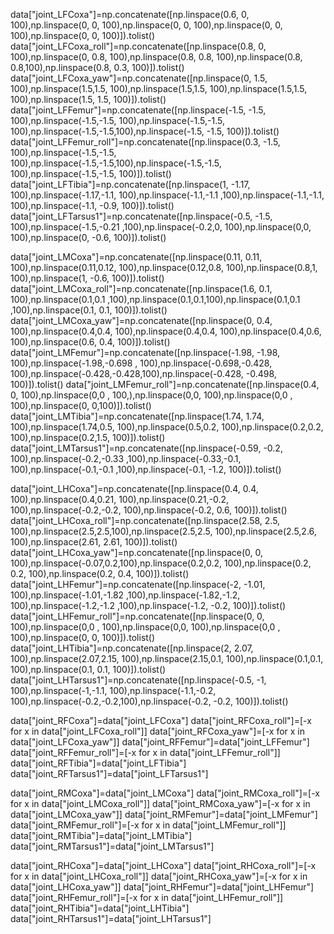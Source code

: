 data["joint_LFCoxa"]=np.concatenate([np.linspace(0.6, 0, 100),np.linspace(0, 0, 100),np.linspace(0, 0, 100),np.linspace(0, 0, 100),np.linspace(0, 0, 100)]).tolist()
data["joint_LFCoxa_roll"]=np.concatenate([np.linspace(0.8, 0, 100),np.linspace(0, 0.8, 100),np.linspace(0.8, 0.8, 100),np.linspace(0.8, 0.8,100),np.linspace(0.8, 0.3, 100)]).tolist()
data["joint_LFCoxa_yaw"]=np.concatenate([np.linspace(0, 1.5, 100),np.linspace(1.5,1.5, 100),np.linspace(1.5,1.5, 100),np.linspace(1.5,1.5, 100),np.linspace(1.5, 1.5, 100)]).tolist()
data["joint_LFFemur"]=np.concatenate([np.linspace(-1.5, -1.5, 100),np.linspace(-1.5,-1.5, 100),np.linspace(-1.5,-1.5, 100),np.linspace(-1.5,-1.5,100),np.linspace(-1.5, -1.5, 100)]).tolist()
data["joint_LFFemur_roll"]=np.concatenate([np.linspace(0.3, -1.5, 100),np.linspace(-1.5,-1.5, 100),np.linspace(-1.5,-1.5,100),np.linspace(-1.5,-1.5, 100),np.linspace(-1.5,-1.5, 100)]).tolist()
data["joint_LFTibia"]=np.concatenate([np.linspace(1, -1.17, 100),np.linspace(-1.17,-1.1, 100),np.linspace(-1.1,-1.1 ,100),np.linspace(-1.1,-1.1, 100),np.linspace(-1.1, -0.9, 100)]).tolist()
data["joint_LFTarsus1"]=np.concatenate([np.linspace(-0.5, -1.5, 100),np.linspace(-1.5,-0.21 ,100),np.linspace(-0.2,0, 100),np.linspace(0,0, 100),np.linspace(0, -0.6, 100)]).tolist()

data["joint_LMCoxa"]=np.concatenate([np.linspace(0.11, 0.11, 100),np.linspace(0.11,0.12, 100),np.linspace(0.12,0.8, 100),np.linspace(0.8,1, 100),np.linspace(1, -0.6, 100)]).tolist()
data["joint_LMCoxa_roll"]=np.concatenate([np.linspace(1.6, 0.1, 100),np.linspace(0.1,0.1 ,100),np.linspace(0.1,0.1,100),np.linspace(0.1,0.1 ,100),np.linspace(0.1, 0.1, 100)]).tolist()
data["joint_LMCoxa_yaw"]=np.concatenate([np.linspace(0, 0.4, 100),np.linspace(0.4,0.4, 100),np.linspace(0.4,0.4, 100),np.linspace(0.4,0.6, 100),np.linspace(0.6, 0.4, 100)]).tolist()
data["joint_LMFemur"]=np.concatenate([np.linspace(-1.98, -1.98, 100),np.linspace(-1.98,-0.698 , 100),np.linspace(-0.698,-0.428, 100),np.linspace(-0.428,-0.428,100),np.linspace(-0.428, -0.498, 100)]).tolist()
data["joint_LMFemur_roll"]=np.concatenate([np.linspace(0.4, 0, 100),np.linspace(0,0 , 100,),np.linspace(0,0, 100),np.linspace(0,0 , 100),np.linspace(0, 0,100)]).tolist()
data["joint_LMTibia"]=np.concatenate([np.linspace(1.74, 1.74, 100),np.linspace(1.74,0.5, 100),np.linspace(0.5,0.2, 100),np.linspace(0.2,0.2, 100),np.linspace(0.2,1.5, 100)]).tolist()
data["joint_LMTarsus1"]=np.concatenate([np.linspace(-0.59, -0.2, 100),np.linspace(-0.2,-0.33 ,100),np.linspace(-0.33,-0.1, 100),np.linspace(-0.1,-0.1 ,100),np.linspace(-0.1, -1.2, 100)]).tolist()

data["joint_LHCoxa"]=np.concatenate([np.linspace(0.4, 0.4, 100),np.linspace(0.4,0.21, 100),np.linspace(0.21,-0.2, 100),np.linspace(-0.2,-0.2, 100),np.linspace(-0.2, 0.6, 100)]).tolist()
data["joint_LHCoxa_roll"]=np.concatenate([np.linspace(2.58, 2.5, 100),np.linspace(2.5,2.5,100),np.linspace(2.5,2.5, 100),np.linspace(2.5,2.6, 100),np.linspace(2.61, 2.61, 100)]).tolist()
data["joint_LHCoxa_yaw"]=np.concatenate([np.linspace(0, 0, 100),np.linspace(-0.07,0.2,100),np.linspace(0.2,0.2, 100),np.linspace(0.2, 0.2, 100),np.linspace(0.2, 0.4, 100)]).tolist()
data["joint_LHFemur"]=np.concatenate([np.linspace(-2, -1.01, 100),np.linspace(-1.01,-1.82 ,100),np.linspace(-1.82,-1.2, 100),np.linspace(-1.2,-1.2 ,100),np.linspace(-1.2, -0.2, 100)]).tolist()
data["joint_LHFemur_roll"]=np.concatenate([np.linspace(0, 0, 100),np.linspace(0,0 , 100),np.linspace(0,0, 100),np.linspace(0,0 , 100),np.linspace(0, 0, 100)]).tolist()
data["joint_LHTibia"]=np.concatenate([np.linspace(2, 2.07, 100),np.linspace(2.07,2.15, 100),np.linspace(2.15,0.1, 100),np.linspace(0.1,0.1, 100),np.linspace(0.1, 0.1, 100)]).tolist()
data["joint_LHTarsus1"]=np.concatenate([np.linspace(-0.5, -1, 100),np.linspace(-1,-1.1, 100),np.linspace(-1.1,-0.2, 100),np.linspace(-0.2,-0.2,100),np.linspace(-0.2, -0.2, 100)]).tolist()


data["joint_RFCoxa"]=data["joint_LFCoxa"]
data["joint_RFCoxa_roll"]=[-x for x in data["joint_LFCoxa_roll"]]
data["joint_RFCoxa_yaw"]=[-x for x in data["joint_LFCoxa_yaw"]]
data["joint_RFFemur"]=data["joint_LFFemur"]
data["joint_RFFemur_roll"]=[-x for x in data["joint_LFFemur_roll"]]
data["joint_RFTibia"]=data["joint_LFTibia"]
data["joint_RFTarsus1"]=data["joint_LFTarsus1"]

data["joint_RMCoxa"]=data["joint_LMCoxa"]
data["joint_RMCoxa_roll"]=[-x for x in data["joint_LMCoxa_roll"]]
data["joint_RMCoxa_yaw"]=[-x for x in data["joint_LMCoxa_yaw"]]
data["joint_RMFemur"]=data["joint_LMFemur"]
data["joint_RMFemur_roll"]=[-x for x in data["joint_LMFemur_roll"]]
data["joint_RMTibia"]=data["joint_LMTibia"]
data["joint_RMTarsus1"]=data["joint_LMTarsus1"]

data["joint_RHCoxa"]=data["joint_LHCoxa"]
data["joint_RHCoxa_roll"]=[-x for x in data["joint_LHCoxa_roll"]]
data["joint_RHCoxa_yaw"]=[-x for x in data["joint_LHCoxa_yaw"]]
data["joint_RHFemur"]=data["joint_LHFemur"]
data["joint_RHFemur_roll"]=[-x for x in data["joint_LHFemur_roll"]]
data["joint_RHTibia"]=data["joint_LHTibia"]
data["joint_RHTarsus1"]=data["joint_LHTarsus1"]
